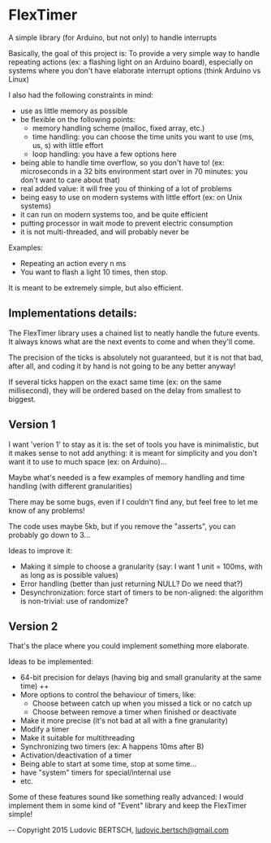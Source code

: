 # FlexTimer
A simple library (for Arduino, but not only) to handle interrupts

Basically, the goal of this project is:
  To provide a very simple way to handle repeating actions (ex: a flashing light on an Arduino board), 
  especially on systems where you don't have elaborate interrupt options (think Arduino vs Linux)
  
I also had the following constraints in mind:
  - use as little memory as possible
  - be flexible on the following points:
     - memory handling scheme (malloc, fixed array, etc.)
     - time handling: you can choose the time units you want to use (ms, us, s) with little effort
     - loop handling: you have a few options here
  - being able to handle time overflow, so you don't have to! 
    (ex: microseconds in a 32 bits environment start over in 70 minutes: you don't want to care about that)
  - real added value: it will free you of thinking of a lot of problems
  - being easy to use on modern systems with little effort (ex: on Unix systems)
  - it can run on modern systems too, and be quite efficient
  - putting processor in wait mode to prevent electric consumption 
  - it is not multi-threaded, and will probably never be

Examples:
- Repeating an action every n ms
- You want to flash a light 10 times, then stop.

It is meant to be extremely simple, but also efficient.

Implementations details:
------------------------
The FlexTimer library uses a chained list to neatly handle the future events. It always knows what are the next events to come and when they'll come. 

The precision of the ticks is absolutely not guaranteed, but it is not that bad, after all, and coding it by hand is not going to be any better anyway!

If several ticks happen on the exact same time (ex: on the same millisecond), they will be ordered based on the delay from smallest to biggest.

Version 1
---------
I want 'verion 1' to stay as it is: the set of tools you have is minimalistic, but it makes sense to not add anything: it is meant for simplicity and you don't want it to use to much space (ex: on Arduino)...

Maybe what's needed is a few examples of memory handling and time handling (with different granularities)

There may be some bugs, even if I couldn't find any, but feel free to let me know of any problems!

The code uses maybe 5kb, but if you remove the "asserts", you can probably go down to 3...

Ideas to improve it:
- Making it simple to choose a granularity (say: I want 1 unit = 100ms, with as long as is possible values)
- Error handling (better than just returning NULL? Do we need that?)
- Desynchronization: force start of timers to be non-aligned: the algorithm is non-trivial: use of randomize?

Version 2
---------
That's the place where you could implement something more elaborate.

Ideas to be implemented:
- 64-bit precision for delays (having big and small granularity at the same time) ++
- More options to control the behaviour of timers, like:
  - Choose between catch up when you missed a tick or no catch up
  - Choose between remove a timer when finished or deactivate
- Make it more precise (it's not bad at all with a fine granularity)
- Modify a timer
- Make it suitable for multithreading
- Synchronizing two timers (ex: A happens 10ms after B)
- Activation/deactivation of a timer
- Being able to start at some time, stop at some time...
- have "system" timers for special/internal use
- etc.

Some of these features sound like something really advanced: I would implement them in some kind of "Event" library and keep the FlexTimer simple!

--
Copyright 2015 Ludovic BERTSCH, ludovic.bertsch@gmail.com
